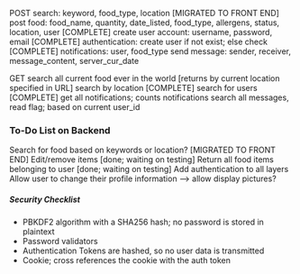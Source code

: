 POST
search: keyword, food_type, location [MIGRATED TO FRONT END]
post food: food_name, quantity, date_listed, food_type, allergens, status, location, user [COMPLETE]
create user account: username, password, email [COMPLETE]
authentication: create user if not exist; else check [COMPLETE]
notifications: user, food_type
send message: sender, receiver, message_content, server_cur_date

GET
search all current food ever in the world [returns by current location specified in URL]
search by location [COMPLETE]
search for users [COMPLETE]
get all notifications; counts notifications
search all messages, read flag; based on current user_id

### To-Do List on Backend
Search for food based on keywords or location? [MIGRATED TO FRONT END]
Edit/remove items [done; waiting on testing]
Return all food items belonging to user [done; waiting on testing]
Add authentication to all layers
Allow user to change their profile information
--> allow display pictures?

##### Security Checklist
- PBKDF2 algorithm with a SHA256 hash; no password is stored in plaintext
- Password validators
- Authentication Tokens are hashed, so no user data is transmitted
- Cookie; cross references the cookie with the auth token